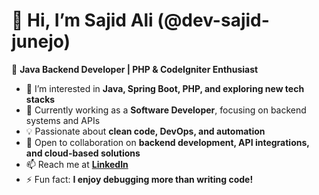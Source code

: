 # 👋 Hi, I’m Sajid Ali (@dev-sajid-junejo)  

🚀 **Java Backend Developer | PHP & CodeIgniter Enthusiast**  

- 👀 I’m interested in **Java, Spring Boot, PHP, and exploring new tech stacks**  
- 🌱 Currently working as a **Software Developer**, focusing on backend systems and APIs  
- 💡 Passionate about **clean code, DevOps, and automation**  
- 💞️ Open to collaboration on **backend development, API integrations, and cloud-based solutions**  
- 📫 Reach me at **[LinkedIn](https://www.linkedin.com/in/sajid-ali-junejo-baa94a17a/)**  
- ⚡ Fun fact: **I enjoy debugging more than writing code!**  

<!---
dev-sajid-junejo/dev-sajid-junejo is a ✨ special ✨ repository because its `README.md` (this file) appears on your GitHub profile.
You can click the Preview link to take a look at your changes.
--->  
